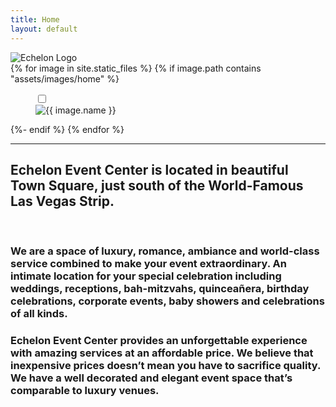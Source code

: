 ```yaml
---
title: Home
layout: default
---
```

  <section class="hero is-fullheight-with-navbar is-white logo">
    <div class="hero-body">
      <!-- <div class="hero-home-image parallax" alt="Echelon Logo" style="background-image: url('{{ site.baseurl }}{% link assets/images/logo-normal.png %}');" ></div> -->
      <img class="hero-home-image" src="{{ site.baseurl }}{% link assets/images/logo-normal.png %}" alt="Echelon Logo"/>
    </div>
  </section>
  <section class="gallery-images">
    {% for image in site.static_files %}
      {% if image.path contains "assets/images/home" %}
        <figure class="figure gallery-image">
          <input type="checkbox" id="zoom-{{ image.basename }}">
          <!-- <label for="zoom-{{ image.basename }}"> -->
            <div class="figure-image-caption">
              <img src="{{ site.baseurl }}{{ image.path }}" alt="{{ image.name }}"/>
              <!-- <figcaption>{{ image.basename }}</figcaption> -->
            </div>
          </label>
        </figure>
      {%- endif %}
    {% endfor %}
  </section>
  <hr>
  <section class="container content">
    <h2 class="is-size-4 has-text-centered" >Echelon Event Center is located in beautiful Town Square, just south of the World-Famous Las Vegas Strip.</h2>
    <br/>
      <h3>We are a space of luxury, romance, ambiance and world-class service combined to make your event extraordinary. An intimate location for your special celebration including weddings, receptions, bah-mitzvahs, quinceañera, birthday celebrations, corporate events, baby showers and celebrations of all kinds.</h3>
      <h3>Echelon Event Center provides an unforgettable experience with amazing services at an affordable price.  We believe that inexpensive prices doesn’t mean you have to sacrifice quality.  We have a well decorated and elegant event space that’s comparable to luxury venues.</h3>
  </section>
  <br/>